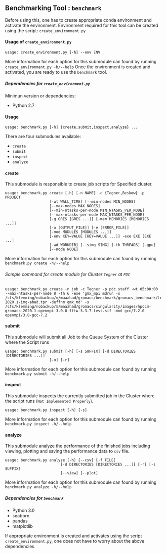 ## Benchmarking Tool : `benchmark`

Before using this, one has to create appropriate conda environment and activate the environment. Environment
required for this tool can be created using the script: `create_environment.py`

#### Usage of `create_environment.py`

    usage: create_environment.py [-h] --env ENV
More information for each option for this submodule can found by running `create_environment.py -h/--help`
Once the environment is created and activated, you are ready to use the `benchmark` tool.

##### Dependencies for `create_environment.py`
Minimun version or dependencies:
* Python 2.7
#### Usage
    usage: benchmark.py [-h] {create,submit,inspect,analyze} ...
There are four submodules available:
* `create`
* `submit`
* `inspect`
* `analyze`

#### create
This submodule is responsible to create job scripts for Specified cluster.

    usage: benchmark.py create [-h] [-n NAME] -c {Tegner,Beskow} -p PROJECT
                        [-wt WALL_TIME] [--min-nodes MIN_NODES]
                        [--max-nodes MAX_NODES]
                        [--min-ntasks-per-node MIN_NTASKS_PER_NODE]
                        [--max-ntasks-per-node MAX_NTASKS_PER_NODE]
                        [-g GRES [GRES ...]] [-mem MEMORIES [MEMORIES ...]]
                        [-o [OUTPUT_FILE]] [-e [ERROR_FILE]]
                        [-mod MODULES [MODULES ...]]
                        [-env KEY=VALUE [KEY=VALUE ...]] -exe EXE [EXE ...]
                        [-wd WORKDIR] [--simg SIMG] [-th THREADS] [-gpu]
                        [--node NODE]

More information for each option for this submodule can found by running `benchmark.py create -h/--help`
###### Sample command for create module for Cluster `Tegner` at `PDC`
    usage: benchmark.py create -n job -c Tegner -p pdc.staff -wt 05:00:00 --max-ntasks-per-node 8 -th 6 -exe 'gmx_mpi mdrun -s /cfs/klemming/nobackup/m/maaahad/gromacs/benchmark/gromacs_benchmark/topol-2020.1-img-ahad.tpr -deffnm gmx_md' -s /cfs/klemming/nobackup/m/maaahad/gromacs/singularity/images/hpccm-gromacs-2020.1-openmpi-3.0.0-fftw-3.3.7-test.sif -mod gcc/7.2.0 openmpi/3.0-gcc-7.2

#### submit
This submodule will submit all Job to the Queue System of the Cluster where the Script runs

    usage: benchmark.py submit [-h] [-s SUFFIX] [-d DIRECTORIES [DIRECTORIES ...]]
                        [-o] [-r]
More information for each option for this submodule can found by running `benchmark.py submit -h/--help`

#### inspect
This submodule inspects the currently submitted job in the Cluster where the script runs (`Not Implemented Properly`).

    usage: benchmark.py inspect [-h] [-s]
More information for each option for this submodule can found by running `benchmark.py inspect -h/--help`

#### analyze
This submodule analyze the performance of the finished jobs including viewing, plotting and saving the performance data to `csv` file.

    usage: benchmark.py analyze [-h] [--csv] [-f FILE]
                             [-d DIRECTORIES [DIRECTORIES ...]] [-r] [-s SUFFIX]
                             [--view] [--plot]

More information for each option for this submodule can found by running `benchmark.py analyze -h/--help`


##### Dependencies for `benchmark`

* Python 3.0
* seaborn
* pandas
* matplotlib

If appropriate environment is created and activates using the script `create_environment.py`,
one does not have to worry about the above dependencies.

